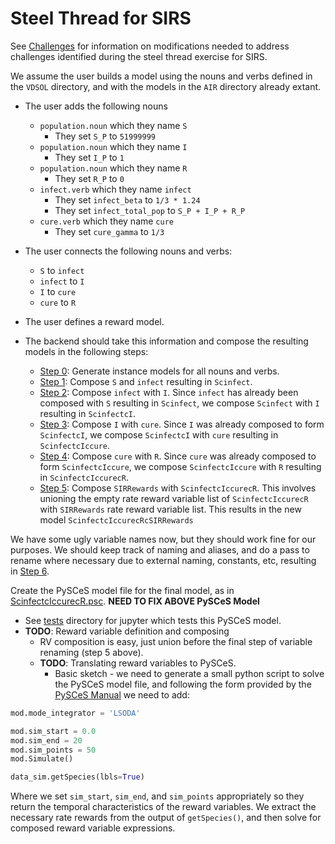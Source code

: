 # Steel Thread for SIRS

See [Challenges](challenges.md) for information on modifications needed to address challenges identified during the steel thread exercise for SIRS.

We assume the user builds a model using the nouns and verbs defined in the `VDSOL` directory, and with the models in the `AIR` directory already extant.

* The user adds the following nouns
  * `population.noun` which they name `S`
    * They set `S_P` to `51999999`
  * `population.noun` which they name `I`
    * They set `I_P` to `1`
  * `population.noun` which they name `R`
    * They set `R_P` to `0`
  * `infect.verb` which they name `infect`
    * They set `infect_beta` to `1/3 * 1.24`
    * They set `infect_total_pop` to `S_P + I_P + R_P`
  * `cure.verb` which they name `cure`
    * They set `cure_gamma` to `1/3`

* The user connects the following nouns and verbs:
  * `S` to `infect`
  * `infect` to `I`
  * `I` to `cure`
  * `cure` to `R`

* The user defines a reward model.

* The backend should take this information and compose the resulting models in the following steps:
  * [Step 0](BackendSteps/step0.json): Generate instance models for all nouns and verbs.
  * [Step 1](BackendSteps/step1.json): Compose `S` and `infect` resulting in `Scinfect`.
  * [Step 2](BackendSteps/step2.json): Compose `infect` with `I`.  Since `infect` has already been composed with `S` resulting in `Scinfect`, we compose `Scinfect` with `I` resulting in `ScinfectcI`.
  * [Step 3](BackendSteps/step3.json): Compose `I` with `cure`.  Since `I` was already composed to form `ScinfectcI`, we compose `ScinfectcI` with `cure` resulting in `ScinfectcIccure`.
  * [Step 4](BackendSteps/step4.json): Compose `cure` with `R`.  Since `cure` was already composed to form `ScinfectcIccure`, we compose `ScinfectcIccure` with `R` resulting in `ScinfectcIccurecR`.
  * [Step 5](BackendSteps/step5.json): Compose `SIRRewards` with `ScinfectcIccurecR`.  This involves unioning the empty rate reward variable list of `ScinfectcIccurecR` with `SIRRewards` rate reward variable list.  This results in the new model `ScinfectcIccurecRcSIRRewards`

We have some ugly variable names now, but they should work fine for our purposes.  We should keep track of naming and aliases, and do a pass to rename where necessary due to external naming, constants, etc, resulting in [Step 6](BackendSteps/step6.json).

Create the PySCeS model file for the final model, as in [ScinfectcIccurecR.psc](BackendSteps/ScinfectcIccurecR.psc).
**NEED TO FIX ABOVE PySCeS Model**

* See [tests](tests/) directory for jupyter which tests this PySCeS model.
* **TODO**: Reward variable definition and composing
  * RV composition is easy, just union before the final step of variable renaming (step 5 above).
  * **TODO**: Translating reward variables to PySCeS.
    * Basic sketch - we need to generate a small python script to solve the PySCeS model file, and following the form provided by the [PySCeS Manual](http://pysces.sourceforge.net/docs/userguide_doc.html#time-simulation) we need to add:

```python
mod.mode_integrator = 'LSODA'

mod.sim_start = 0.0
mod.sim_end = 20
mod.sim_points = 50
mod.Simulate()

data_sim.getSpecies(lbls=True)
```

Where we set `sim_start`, `sim_end`, and `sim_points` appropriately so they return the temporal characteristics of the reward variables.  We extract the necessary rate rewards from the output of `getSpecies()`, and then solve for composed reward variable expressions.
